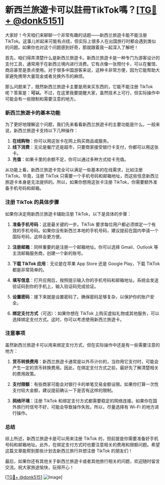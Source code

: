 # 新西兰旅遊卡可以註冊TikTok嗎？[[TG💪+ @donk5151](https://t.me/s/donk5151)]

大家好！今天咱们来聊聊一个非常有趣的话题——新西兰旅遊卡能不能注册 TikTok。这事儿听起来可能有点绕，但实际上很多人在出国旅行时都会遇到类似的问题。如果你也对这个问题感到好奇，那就跟着我一起深入了解吧！

首先，咱们得弄清楚什么是新西兰旅遊卡。新西兰旅遊卡是一种专门为游客设计的支付工具，通常用于在新西兰境内进行消费。它有点像一张预付卡，可以在餐馆、商店甚至是景点使用。对于很多中国游客来说，这种卡非常方便，因为它能帮助大家避免携带大量现金或者兑换外币的麻烦。

那么问题来了，既然新西兰旅遊卡主要是用来买东西的，它能不能注册 TikTok 呢？答案是：**可以**。不过，在这里我要提醒大家，虽然技术上可行，但实际操作中可能会有一些限制和需要注意的地方。

### 新西兰旅遊卡的基本功能

为了更好地理解这个问题，我们先来看看新西兰旅遊卡的主要功能是什么。一般来说，新西兰旅遊卡支持以下几种操作：

1. **在线购物**：你可以用这张卡在网上购买商品或服务。
2. **线下消费**：无论是餐厅还是超市，只要商家接受银行卡支付，你都可以用这张卡。
3. **充值**：如果卡里的余额不足，你可以通过多种方式给卡充值。

从功能上看，新西兰旅遊卡完全可以满足一些基本的在线需求，比如注册 TikTok。毕竟，注册 TikTok 只需要一个手机号码和邮箱地址，而这些信息新西兰旅遊卡本身是无法提供的。所以，如果你想用这张卡注册 TikTok，你需要额外准备手机号码和邮箱。

### 注册 TikTok 的具体步骤

如果你决定用新西兰旅遊卡辅助注册 TikTok，以下是具体的步骤：

1. **准备手机号码**：这是最关键的一步。TikTok 要求每位用户都必须绑定一个有效的手机号码。如果你没有新西兰本地的手机号码，建议提前在国内申请一个国际号码，这样会更方便。
   
2. **注册邮箱**：同样重要的是注册一个邮箱地址。你可以选择 Gmail、Outlook 等主流邮箱服务商，创建一个新的账号。

3. **下载 TikTok 应用**：无论是在苹果 App Store 还是 Google Play，下载 TikTok 都是非常简单的。

4. **填写信息**：打开应用后，按照提示输入你的手机号码和邮箱地址。系统会发送验证码到你的手机上，输入验证码完成验证。

5. **设置密码**：接下来就是设置密码了。确保密码足够复杂，以保护你的账户安全。

6. **绑定支付方式**（可选）：如果你想在 TikTok 上购买虚拟礼物或其他服务，可以选择绑定支付方式。这时，你可以考虑使用新西兰旅遊卡。

### 注意事项

虽然新西兰旅遊卡可以用来绑定支付方式，但在实际操作中还是有一些需要注意的地方：

1. **货币转换费用**：新西兰旅遊卡通常是以外币计价的，当你用它支付时，可能会产生一定的货币转换费用。因此，在绑定支付方式之前，最好先了解清楚相关的费用政策。

2. **支付限额**：有些商家可能会对银行卡的单笔交易金额设限。如果你打算一次性支付较大金额，建议提前确认一下是否有这样的限制。

3. **网络环境**：注册 TikTok 和绑定支付方式都需要稳定的网络连接。如果你在国外旅行时信号不好，可能会导致操作失败。所以，尽量选择有 Wi-Fi 的地方进行操作。

### 总结

综上所述，新西兰旅遊卡是可以用来注册 TikTok 的，但前提是你需要准备好手机号码和邮箱地址。此外，在绑定支付方式时也要注意相关的费用和限额问题。希望这篇文章能帮到那些计划去新西兰旅行并想注册 TikTok 的朋友们！

最后，如果你还有其他关于新西兰旅遊卡或者其他旅行相关的问题，欢迎随时留言交流。祝大家旅途愉快，玩得开心！

[[TG💪+ @donk5151](https://t.me/s/donk5151) ![Image](https://i.postimg.cc/rwNCRYN7/Snipaste-2025-04-30-17-27-05.png)]